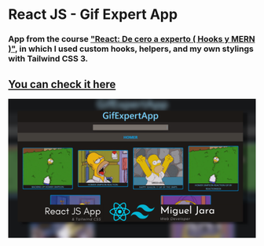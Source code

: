 # React JS - Gif Expert App

### App from the course ["React: De cero a experto ( Hooks y MERN )"](https://www.udemy.com/course/react-cero-experto/), in which I used custom hooks, helpers, and my own stylings with Tailwind CSS 3.

## [You can check it here](https://miguel-a-jara.github.io/react-gif-expert-app/)

![Project Preview](https://github.com/Miguel-A-Jara/react-gif-expert-app/blob/302afedf0d849a093b7c1722b14ef443240213eb/(React%20JS)%20Gif%20Expert%20App.png)
